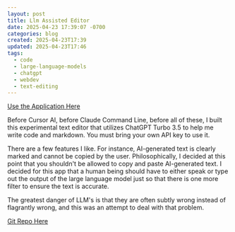 ```yaml
---
layout: post
title: Llm Assisted Editor
date: 2025-04-23 17:39:07 -0700
categories: blog
created: 2025-04-23T17:39
updated: 2025-04-23T17:46
tags:
  - code
  - large-language-models
  - chatgpt
  - webdev
  - text-editing
---
```

[Use the Application Here](https://lnsy-dev.github.io/llm-assisted-editor/)

Before Cursor AI, before Claude Command Line, before all of these, I built this experimental text editor that utilizes ChatGPT Turbo 3.5 to help me write code and markdown. You must bring your own API key to use it.

There are a few features I like. For instance, AI-generated text is clearly marked and cannot be copied by the user. Philosophically, I decided at this point that you shouldn't be allowed to copy and paste AI-generated text. I decided for this app that a human being should have to either speak or type out the output of the large language model just so that there is one more filter to ensure the text is accurate. 

The greatest danger of LLM's is that they are often subtly wrong instead of flagrantly wrong, and this was an attempt to deal with that problem.

[Git Repo Here](https://github.com/lnsy-dev/llm-assisted-editor?tab=readme-ov-file)



 